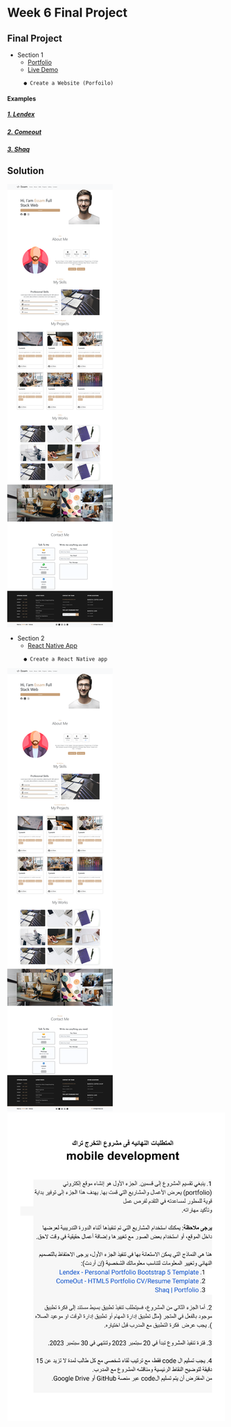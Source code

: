 # Week 6 Final Project


## Final Project
 - Section 1
      - [Portfolio](https://github.com/x39OME/Ustudy-Application-Development-Camp/tree/main/Week%206/Final%20Project/1-portfolio-ustudy-final-project)
      - [Live Demo](https://x39ome.github.io/portfolio-ustudy-final-project/)
    ```
      ● Create a Website (Porfoilo)
    ```
  #### Examples
   ##### [1. Lendex](https://preview.themeforest.net/item/lendex-personal-portfolio-bootstrap-5-template/full_screen_preview/31542002?_ga=2.205443218.365865920.1694975648-423778277.1694975648)
   ##### [2. Comeout](https://comeout.netlify.app/demo/default/)
   ##### [3. Shaq](https://shaq-portfolio.netlify.app/)

## Solution
<img src="./portfolio-ustudy-using-React.png" style="">

    
 - Section 2
      - [React Native App]()
    ```
      ● Create a React Native app 
    ```



<img src="./portfolio-ustudy-using-React.png" style="">
<img src="./final-project.png" style="">
